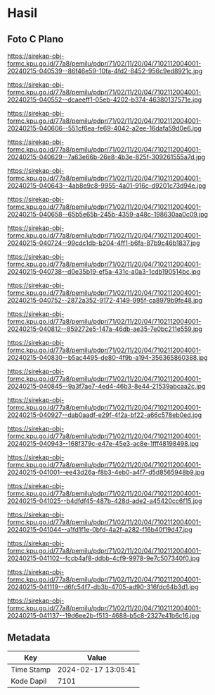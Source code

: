 # Hasil

## Foto C Plano

https://sirekap-obj-formc.kpu.go.id/77a8/pemilu/pdpr/71/02/11/20/04/7102112004001-20240215-040539--86f46e59-10fa-4fd2-8452-956c9ed8921c.jpg

https://sirekap-obj-formc.kpu.go.id/77a8/pemilu/pdpr/71/02/11/20/04/7102112004001-20240215-040552--dcaeeff1-05eb-4202-b374-46380137571e.jpg

https://sirekap-obj-formc.kpu.go.id/77a8/pemilu/pdpr/71/02/11/20/04/7102112004001-20240215-040606--551cf6ea-fe69-4042-a2ee-16dafa59d0e6.jpg

https://sirekap-obj-formc.kpu.go.id/77a8/pemilu/pdpr/71/02/11/20/04/7102112004001-20240215-040629--7a63e66b-26e8-4b3e-825f-309261555a7d.jpg

https://sirekap-obj-formc.kpu.go.id/77a8/pemilu/pdpr/71/02/11/20/04/7102112004001-20240215-040643--4ab8e9c8-9955-4a01-916c-d9201c73d94e.jpg

https://sirekap-obj-formc.kpu.go.id/77a8/pemilu/pdpr/71/02/11/20/04/7102112004001-20240215-040658--65b5e65b-245b-4359-a48c-198630aa0c09.jpg

https://sirekap-obj-formc.kpu.go.id/77a8/pemilu/pdpr/71/02/11/20/04/7102112004001-20240215-040724--99cdc1db-b204-4ff1-b6fa-87b9c46b1837.jpg

https://sirekap-obj-formc.kpu.go.id/77a8/pemilu/pdpr/71/02/11/20/04/7102112004001-20240215-040738--d0e35b19-ef5a-431c-a0a3-1cdb190514bc.jpg

https://sirekap-obj-formc.kpu.go.id/77a8/pemilu/pdpr/71/02/11/20/04/7102112004001-20240215-040752--2872a352-9172-4149-995f-ca8979b9fe48.jpg

https://sirekap-obj-formc.kpu.go.id/77a8/pemilu/pdpr/71/02/11/20/04/7102112004001-20240215-040812--859272e5-147a-46db-ae35-7e0bc211e559.jpg

https://sirekap-obj-formc.kpu.go.id/77a8/pemilu/pdpr/71/02/11/20/04/7102112004001-20240215-040830--b5ac4495-de80-4f9b-a194-356365860388.jpg

https://sirekap-obj-formc.kpu.go.id/77a8/pemilu/pdpr/71/02/11/20/04/7102112004001-20240215-040845--9a3f7ae7-4ed4-46b3-8e44-21539abcaa2c.jpg

https://sirekap-obj-formc.kpu.go.id/77a8/pemilu/pdpr/71/02/11/20/04/7102112004001-20240215-040927--dab0aadf-e29f-4f2a-bf22-a66c578eb0ed.jpg

https://sirekap-obj-formc.kpu.go.id/77a8/pemilu/pdpr/71/02/11/20/04/7102112004001-20240215-040943--168f379c-e47e-45e3-ac8e-1fff48198498.jpg

https://sirekap-obj-formc.kpu.go.id/77a8/pemilu/pdpr/71/02/11/20/04/7102112004001-20240215-041001--ee43d26a-f8b3-4eb0-a4f7-d5d8565948b9.jpg

https://sirekap-obj-formc.kpu.go.id/77a8/pemilu/pdpr/71/02/11/20/04/7102112004001-20240215-041025--b4dfdf45-487b-428d-ade2-a45420cc6f15.jpg

https://sirekap-obj-formc.kpu.go.id/77a8/pemilu/pdpr/71/02/11/20/04/7102112004001-20240215-041044--a1fd1f1e-0bfd-4a2f-a282-f16b40f19d47.jpg

https://sirekap-obj-formc.kpu.go.id/77a8/pemilu/pdpr/71/02/11/20/04/7102112004001-20240215-041102--fccb4af8-ddbb-4cf9-9978-9e7c507340f0.jpg

https://sirekap-obj-formc.kpu.go.id/77a8/pemilu/pdpr/71/02/11/20/04/7102112004001-20240215-041119--d6fc54f7-db3b-4705-ad90-316fdc64b3d1.jpg

https://sirekap-obj-formc.kpu.go.id/77a8/pemilu/pdpr/71/02/11/20/04/7102112004001-20240215-041137--19d6ee2b-f513-4688-b5c8-2327e41b6c16.jpg


## Metadata

| Key        | Value               |
| ---------- | ------------------- |
| Time Stamp | 2024-02-17 13:05:41 |
| Kode Dapil | 7101                |



